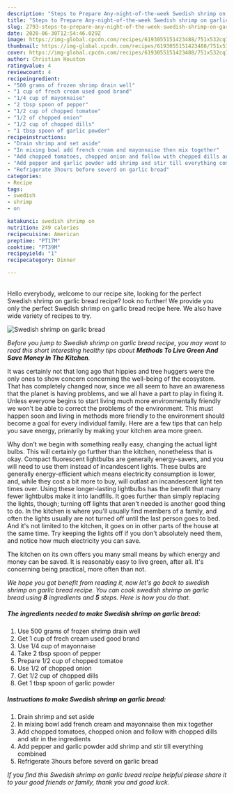 ```yaml
---
description: "Steps to Prepare Any-night-of-the-week Swedish shrimp on garlic bread"
title: "Steps to Prepare Any-night-of-the-week Swedish shrimp on garlic bread"
slug: 2793-steps-to-prepare-any-night-of-the-week-swedish-shrimp-on-garlic-bread
date: 2020-06-30T12:54:46.029Z
image: https://img-global.cpcdn.com/recipes/6193055151423488/751x532cq70/swedish-shrimp-on-garlic-bread-recipe-main-photo.jpg
thumbnail: https://img-global.cpcdn.com/recipes/6193055151423488/751x532cq70/swedish-shrimp-on-garlic-bread-recipe-main-photo.jpg
cover: https://img-global.cpcdn.com/recipes/6193055151423488/751x532cq70/swedish-shrimp-on-garlic-bread-recipe-main-photo.jpg
author: Christian Houston
ratingvalue: 4
reviewcount: 4
recipeingredient:
- "500 grams of frozen shrimp drain well"
- "1 cup of frech cream used good brand"
- "1/4 cup of mayonnaise"
- "2 tbsp spoon of pepper"
- "1/2 cup of chopped tomatoe"
- "1/2 of chopped onion"
- "1/2 cup of chopped dills"
- "1 tbsp spoon of garlic powder"
recipeinstructions:
- "Drain shrimp and set aside"
- "In mixing bowl add french cream and mayonnaise then mix together"
- "Add chopped tomatoes, chopped onion and follow with chopped dills and stir in the ingredients"
- "Add pepper and garlic powder add shrimp and stir till everything combined"
- "Refrigerate 3​hours before severd on garlic bread"
categories:
- Recipe
tags:
- swedish
- shrimp
- on

katakunci: swedish shrimp on 
nutrition: 249 calories
recipecuisine: American
preptime: "PT17M"
cooktime: "PT39M"
recipeyield: "1"
recipecategory: Dinner

---
```

<br>
Hello everybody, welcome to our recipe site, looking for the perfect Swedish shrimp on garlic bread recipe? look no further! We provide you only the perfect Swedish shrimp on garlic bread recipe here. We also have wide variety of recipes to try.
<br>


![Swedish shrimp on garlic bread](https://img-global.cpcdn.com/recipes/6193055151423488/751x532cq70/swedish-shrimp-on-garlic-bread-recipe-main-photo.jpg)

<i>Before you jump to Swedish shrimp on garlic bread recipe, you may want to read this short interesting healthy tips about 
<strong>Methods To Live Green And Save Money In The Kitchen</strong>.</i>
</br>

It was certainly not that long ago that hippies and tree huggers were the only ones to show concern concerning the well-being of the ecosystem. That has completely changed now, since we all seem to have an awareness that the planet is having problems, and we all have a part to play in fixing it. Unless everyone begins to start living much more environmentally friendly we won't be able to correct the problems of the environment. This must happen soon and living in methods more friendly to the environment should become a goal for every individual family. Here are a few tips that can help you save energy, primarily by making your kitchen area more green.

Why don't we begin with something really easy, changing the actual light bulbs. This will certainly go further than the kitchen, nonetheless that is okay. Compact fluorescent lightbulbs are generally energy-savers, and you will need to use them instead of incandescent lights. These bulbs are generally energy-efficient which means electricity consumption is lower, and, while they cost a bit more to buy, will outlast an incandescent light ten times over. Using these longer-lasting lightbulbs has the benefit that many fewer lightbulbs make it into landfills. It goes further than simply replacing the lights, though; turning off lights that aren't needed is another good thing to do. In the kitchen is where you'll usually find members of a family, and often the lights usually are not turned off until the last person goes to bed. And it's not limited to the kitchen, it goes on in other parts of the house at the same time. Try keeping the lights off if you don't absolutely need them, and notice how much electricity you can save.

The kitchen on its own offers you many small means by which energy and money can be saved. It is reasonably easy to live green, after all. It's concerning being practical, more often than not.


<i>We hope you got benefit from reading it, now let's go back to swedish shrimp on garlic bread recipe. You can cook swedish shrimp on garlic bread using <strong>8</strong> ingredients and <strong>5</strong> steps. Here is how you do that.
</i>

##### The ingredients needed to make Swedish shrimp on garlic bread:

1. Use 500 grams of frozen shrimp drain well
1. Get 1 cup of frech cream used good brand
1. Use 1/4 cup of mayonnaise
1. Take 2 tbsp spoon of pepper
1. Prepare 1/2 cup of chopped tomatoe
1. Use 1/2 of chopped onion
1. Get 1/2 cup of chopped dills
1. Get 1 tbsp spoon of garlic powder


##### Instructions to make Swedish shrimp on garlic bread:

1. Drain shrimp and set aside
1. In mixing bowl add french cream and mayonnaise then mix together
1. Add chopped tomatoes, chopped onion and follow with chopped dills and stir in the ingredients
1. Add pepper and garlic powder add shrimp and stir till everything combined
1. Refrigerate 3​hours before severd on garlic bread


<i>If you find this Swedish shrimp on garlic bread recipe helpful please share it to your good friends or family, thank you and good luck.</i>
